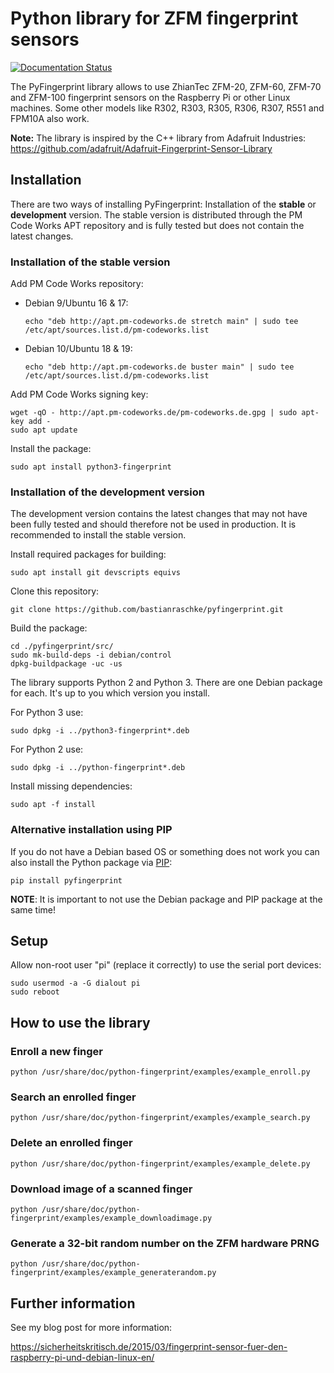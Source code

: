 # Python library for ZFM fingerprint sensors

[![Documentation Status](https://readthedocs.org/projects/pyfingerprint/badge/?version=latest)](https://pyfingerprint.readthedocs.io/en/latest/?badge=latest)

The PyFingerprint library allows to use ZhianTec ZFM-20, ZFM-60, ZFM-70 and ZFM-100 fingerprint sensors on the Raspberry Pi or other Linux machines. Some other models like R302, R303, R305, R306, R307, R551 and FPM10A also work.

**Note:** The library is inspired by the C++ library from Adafruit Industries:
<https://github.com/adafruit/Adafruit-Fingerprint-Sensor-Library>

## Installation

There are two ways of installing PyFingerprint: Installation of the **stable** or **development** version. The stable version is distributed through the PM Code Works APT repository and is fully tested but does not contain the latest changes.

### Installation of the stable version

Add PM Code Works repository:

* Debian 9/Ubuntu 16 & 17:

    `echo "deb http://apt.pm-codeworks.de stretch main" | sudo tee /etc/apt/sources.list.d/pm-codeworks.list`

* Debian 10/Ubuntu 18 & 19:

    `echo "deb http://apt.pm-codeworks.de buster main" | sudo tee /etc/apt/sources.list.d/pm-codeworks.list`

Add PM Code Works signing key:

    wget -qO - http://apt.pm-codeworks.de/pm-codeworks.de.gpg | sudo apt-key add -
    sudo apt update

Install the package:

    sudo apt install python3-fingerprint

### Installation of the development version

The development version contains the latest changes that may not have been fully tested and should therefore not be used in production. It is recommended to install the stable version.

Install required packages for building:

    sudo apt install git devscripts equivs

Clone this repository:

    git clone https://github.com/bastianraschke/pyfingerprint.git

Build the package:

    cd ./pyfingerprint/src/
    sudo mk-build-deps -i debian/control
    dpkg-buildpackage -uc -us

The library supports Python 2 and Python 3. There are one Debian package for each. It's up to you which version you install.

For Python 3 use:

    sudo dpkg -i ../python3-fingerprint*.deb

For Python 2 use:

    sudo dpkg -i ../python-fingerprint*.deb

Install missing dependencies:

    sudo apt -f install

### Alternative installation using PIP

If you do not have a Debian based OS or something does not work you can also install the Python package via [PIP](https://pypi.org/project/pyfingerprint):

    pip install pyfingerprint

**NOTE**: It is important to not use the Debian package and PIP package at the same time!

## Setup

Allow non-root user "pi" (replace it correctly) to use the serial port devices:

    sudo usermod -a -G dialout pi
    sudo reboot

## How to use the library

### Enroll a new finger

    python /usr/share/doc/python-fingerprint/examples/example_enroll.py

### Search an enrolled finger

    python /usr/share/doc/python-fingerprint/examples/example_search.py

### Delete an enrolled finger

    python /usr/share/doc/python-fingerprint/examples/example_delete.py

### Download image of a scanned finger

    python /usr/share/doc/python-fingerprint/examples/example_downloadimage.py

### Generate a 32-bit random number on the ZFM hardware PRNG

    python /usr/share/doc/python-fingerprint/examples/example_generaterandom.py

## Further information

See my blog post for more information:

<https://sicherheitskritisch.de/2015/03/fingerprint-sensor-fuer-den-raspberry-pi-und-debian-linux-en/>
